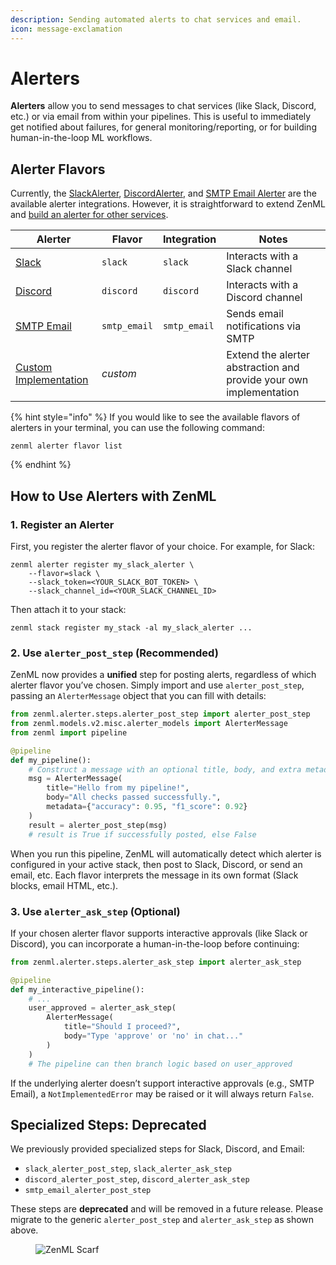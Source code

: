 ```yaml
---
description: Sending automated alerts to chat services and email.
icon: message-exclamation
---
```


# Alerters

**Alerters** allow you to send messages to chat services (like Slack, Discord, etc.) or via email from within your
pipelines. This is useful to immediately get notified about failures, for general monitoring/reporting, or
for building human-in-the-loop ML workflows.

## Alerter Flavors

Currently, the [SlackAlerter](slack.md), [DiscordAlerter](discord.md), and [SMTP Email Alerter](smtp_email.md) are the available alerter integrations. However, it is straightforward to extend ZenML and [build an alerter for other services](custom.md).

| Alerter                            | Flavor        | Integration   | Notes                                                              |
|------------------------------------|---------------|---------------|--------------------------------------------------------------------|
| [Slack](slack.md)                  | `slack`       | `slack`       | Interacts with a Slack channel                                     |
| [Discord](discord.md)              | `discord`     | `discord`     | Interacts with a Discord channel                                   |
| [SMTP Email](smtp_email.md)        | `smtp_email`  | `smtp_email`  | Sends email notifications via SMTP                                 |
| [Custom Implementation](custom.md) | _custom_      |               | Extend the alerter abstraction and provide your own implementation |

{% hint style="info" %}
If you would like to see the available flavors of alerters in your terminal, you can use the following command:

```shell
zenml alerter flavor list
```
{% endhint %}

## How to Use Alerters with ZenML

### 1. Register an Alerter

First, you register the alerter flavor of your choice. For example, for Slack:

```shell
zenml alerter register my_slack_alerter \
    --flavor=slack \
    --slack_token=<YOUR_SLACK_BOT_TOKEN> \
    --slack_channel_id=<YOUR_SLACK_CHANNEL_ID>
```

Then attach it to your stack:

```shell
zenml stack register my_stack -al my_slack_alerter ...
```

### 2. Use `alerter_post_step` (Recommended)

ZenML now provides a **unified** step for posting alerts, regardless of which alerter flavor you’ve chosen. Simply import
and use `alerter_post_step`, passing an `AlerterMessage` object that you can fill with details:

```python
from zenml.alerter.steps.alerter_post_step import alerter_post_step
from zenml.models.v2.misc.alerter_models import AlerterMessage
from zenml import pipeline

@pipeline
def my_pipeline():
    # Construct a message with an optional title, body, and extra metadata
    msg = AlerterMessage(
        title="Hello from my pipeline!",
        body="All checks passed successfully.",
        metadata={"accuracy": 0.95, "f1_score": 0.92}
    )
    result = alerter_post_step(msg)
    # result is True if successfully posted, else False
```

When you run this pipeline, ZenML will automatically detect which alerter is configured in your active stack, then post
to Slack, Discord, or send an email, etc. Each flavor interprets the message in its own format (Slack blocks, email HTML, etc.).

### 3. Use `alerter_ask_step` (Optional)

If your chosen alerter flavor supports interactive approvals (like Slack or Discord), you can incorporate a human-in-the-loop
before continuing:

```python
from zenml.alerter.steps.alerter_ask_step import alerter_ask_step

@pipeline
def my_interactive_pipeline():
    # ...
    user_approved = alerter_ask_step(
        AlerterMessage(
            title="Should I proceed?",
            body="Type 'approve' or 'no' in chat..."
        )
    )
    # The pipeline can then branch logic based on user_approved
```

If the underlying alerter doesn’t support interactive approvals (e.g., SMTP Email), a `NotImplementedError`
may be raised or it will always return `False`.

## Specialized Steps: Deprecated

We previously provided specialized steps for Slack, Discord, and Email:
- `slack_alerter_post_step`, `slack_alerter_ask_step`
- `discord_alerter_post_step`, `discord_alerter_ask_step`
- `smtp_email_alerter_post_step`

These steps are **deprecated** and will be removed in a future release. Please migrate to the generic
`alerter_post_step` and `alerter_ask_step` as shown above.

<figure><img src="https://static.scarf.sh/a.png?x-pxid=f0b4f458-0a54-4fcd-aa95-d5ee424815bc" alt="ZenML Scarf"><figcaption></figcaption></figure>